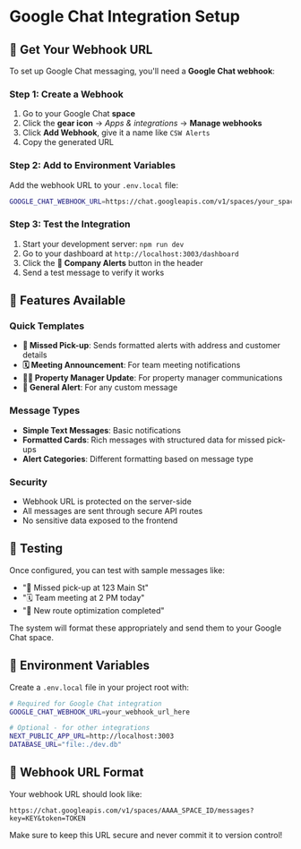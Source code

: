 # Google Chat Integration Setup

## 🚨 Get Your Webhook URL

To set up Google Chat messaging, you'll need a **Google Chat webhook**:

### Step 1: Create a Webhook
1. Go to your Google Chat **space**
2. Click the **gear icon** → *Apps & integrations* → **Manage webhooks**
3. Click **Add Webhook**, give it a name like `CSW Alerts`
4. Copy the generated URL

### Step 2: Add to Environment Variables
Add the webhook URL to your `.env.local` file:

```bash
GOOGLE_CHAT_WEBHOOK_URL=https://chat.googleapis.com/v1/spaces/your_space/messages?key=your_key&token=your_token
```

### Step 3: Test the Integration
1. Start your development server: `npm run dev`
2. Go to your dashboard at `http://localhost:3003/dashboard`
3. Click the **📣 Company Alerts** button in the header
4. Send a test message to verify it works

## 🔧 Features Available

### Quick Templates
- **🚛 Missed Pick-up**: Sends formatted alerts with address and customer details
- **🗓️ Meeting Announcement**: For team meeting notifications
- **🧑‍💼 Property Manager Update**: For property manager communications
- **📢 General Alert**: For any custom message

### Message Types
- **Simple Text Messages**: Basic notifications
- **Formatted Cards**: Rich messages with structured data for missed pick-ups
- **Alert Categories**: Different formatting based on message type

### Security
- Webhook URL is protected on the server-side
- All messages are sent through secure API routes
- No sensitive data exposed to the frontend

## 🧪 Testing

Once configured, you can test with sample messages like:
- "🚛 Missed pick-up at 123 Main St"
- "🗓️ Team meeting at 2 PM today"
- "📢 New route optimization completed"

The system will format these appropriately and send them to your Google Chat space.

## 🔐 Environment Variables

Create a `.env.local` file in your project root with:

```bash
# Required for Google Chat integration
GOOGLE_CHAT_WEBHOOK_URL=your_webhook_url_here

# Optional - for other integrations
NEXT_PUBLIC_APP_URL=http://localhost:3003
DATABASE_URL="file:./dev.db"
```

## 📝 Webhook URL Format

Your webhook URL should look like:
```
https://chat.googleapis.com/v1/spaces/AAAA_SPACE_ID/messages?key=KEY&token=TOKEN
```

Make sure to keep this URL secure and never commit it to version control! 
